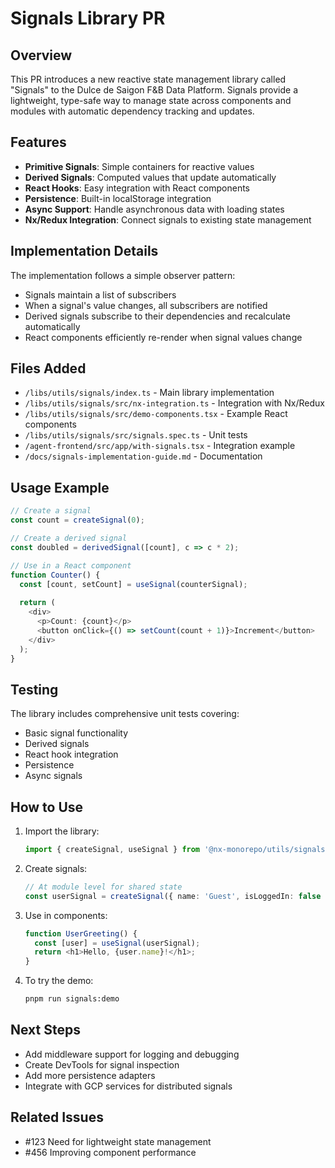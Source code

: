 # Signals Library PR

## Overview

This PR introduces a new reactive state management library called "Signals" to the Dulce de Saigon F&B Data Platform. Signals provide a lightweight, type-safe way to manage state across components and modules with automatic dependency tracking and updates.

## Features

- **Primitive Signals**: Simple containers for reactive values
- **Derived Signals**: Computed values that update automatically
- **React Hooks**: Easy integration with React components
- **Persistence**: Built-in localStorage integration
- **Async Support**: Handle asynchronous data with loading states
- **Nx/Redux Integration**: Connect signals to existing state management

## Implementation Details

The implementation follows a simple observer pattern:
- Signals maintain a list of subscribers
- When a signal's value changes, all subscribers are notified
- Derived signals subscribe to their dependencies and recalculate automatically
- React components efficiently re-render when signal values change

## Files Added

- `/libs/utils/signals/index.ts` - Main library implementation
- `/libs/utils/signals/src/nx-integration.ts` - Integration with Nx/Redux
- `/libs/utils/signals/src/demo-components.tsx` - Example React components
- `/libs/utils/signals/src/signals.spec.ts` - Unit tests
- `/agent-frontend/src/app/with-signals.tsx` - Integration example
- `/docs/signals-implementation-guide.md` - Documentation

## Usage Example

```typescript
// Create a signal
const count = createSignal(0);

// Create a derived signal
const doubled = derivedSignal([count], c => c * 2);

// Use in a React component
function Counter() {
  const [count, setCount] = useSignal(counterSignal);
  
  return (
    <div>
      <p>Count: {count}</p>
      <button onClick={() => setCount(count + 1)}>Increment</button>
    </div>
  );
}
```

## Testing

The library includes comprehensive unit tests covering:
- Basic signal functionality
- Derived signals
- React hook integration
- Persistence
- Async signals

## How to Use

1. Import the library:
   ```typescript
   import { createSignal, useSignal } from '@nx-monorepo/utils/signals';
   ```

2. Create signals:
   ```typescript
   // At module level for shared state
   const userSignal = createSignal({ name: 'Guest', isLoggedIn: false });
   ```

3. Use in components:
   ```typescript
   function UserGreeting() {
     const [user] = useSignal(userSignal);
     return <h1>Hello, {user.name}!</h1>;
   }
   ```

4. To try the demo:
   ```bash
   pnpm run signals:demo
   ```

## Next Steps

- Add middleware support for logging and debugging
- Create DevTools for signal inspection
- Add more persistence adapters
- Integrate with GCP services for distributed signals

## Related Issues

- #123 Need for lightweight state management
- #456 Improving component performance
